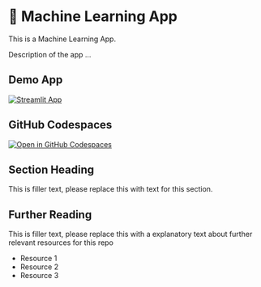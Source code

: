 # 🤖 Machine Learning App 
This is a Machine Learning App.

Description of the app ...

## Demo App

[![Streamlit App](https://static.streamlit.io/badges/streamlit_badge_black_white.svg)](https://mc-machinelearning.streamlit.app/)

## GitHub Codespaces

[![Open in GitHub Codespaces](https://github.com/codespaces/badge.svg)](https://codespaces.new/streamlit/app-starter-kit?quickstart=1)

## Section Heading

This is filler text, please replace this with text for this section.

## Further Reading

This is filler text, please replace this with a explanatory text about further relevant resources for this repo
- Resource 1
- Resource 2
- Resource 3
